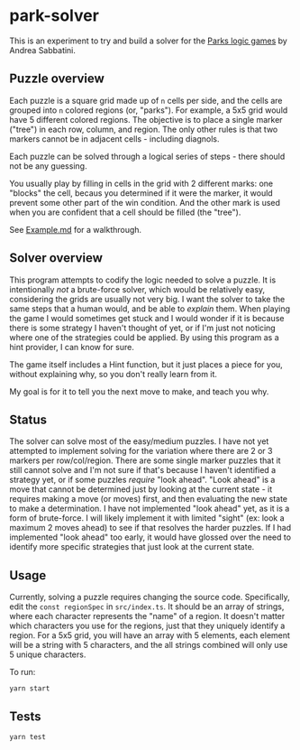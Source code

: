 # park-solver

This is an experiment to try and build a solver for the [Parks logic games](https://apps.apple.com/us/app/parks-seasons-logic-game/id774881410)
by Andrea Sabbatini.

## Puzzle overview

Each puzzle is a square grid made up of `n` cells per side, and the cells are
grouped into `n` colored regions (or, "parks"). For example, a 5x5 grid would
have 5 different colored regions. The objective is to place a single marker
("tree") in each row, column, and region. The only other rules is that two
markers cannot be in adjacent cells - including diagnols.

Each puzzle can be solved through a logical series of steps - there should
not be any guessing.

You usually play by filling in cells in the grid with 2 different marks:
one "blocks" the cell, becaus you determined if it were the marker, it would
prevent some other part of the win condition. And the other mark is used when
you are confident that a cell should be filled (the "tree").

See [Example.md](example.md) for a walkthrough.

## Solver overview

This program attempts to codify the logic needed to solve a puzzle. It is
intentionally _not_ a brute-force solver, which would be relatively easy,
considering the grids are usually not very big. I want the solver to take the
same steps that a human would, and be able to _explain_ them.
When playing the game I would sometimes get stuck and I would wonder if it is
because there is some strategy I haven't thought of yet, or if I'm just not
noticing where one of the strategies could be applied. By using this program
as a hint provider, I can know for sure.

The game itself includes a Hint function, but it just places a piece for you,
without explaining why, so you don't really learn from it.

My goal is for it to tell you the next move to make, and teach you why.

## Status

The solver can solve most of the easy/medium puzzles. I have not yet attempted
to implement solving for the variation where there are 2 or 3 markers per
row/col/region. There are some single marker puzzles that it still cannot solve
and I'm not sure if that's because I haven't identified a strategy yet, or if
some puzzles _require_ "look ahead". "Look ahead" is a move that cannot be
determined just by looking at the current state - it requires making a move (or
moves) first, and then evaluating the new state to make a determination.
I have not implemented "look ahead" yet, as it is a form of brute-force. I will
likely implement it with limited "sight" (ex: look a maximum 2 moves ahead) to
see if that resolves the harder puzzles.
If I had implemented "look ahead" too early, it would have glossed over the
need to identify more specific strategies that just look at the current state.

## Usage

Currently, solving a puzzle requires changing the source code. Specifically,
edit the `const regionSpec` in `src/index.ts`. It should be an array of strings,
where each character represents the "name" of a region. It doesn't matter which
characters you use for the regions, just that they uniquely identify a region.
For a 5x5 grid, you will have an array with 5 elements, each element will be
a string with 5 characters, and the all strings combined will only use 5 unique
characters.

To run:

```
yarn start
```

## Tests

```
yarn test
```
